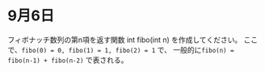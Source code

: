 # 9月6日
フィボナッチ数列の第n項を返す関数 int fibo(int n) を作成してください。
ここで、`fibo(0) = 0, fibo(1) = 1, fibo(2) = 1` で、 
一般的に`fibo(n) = fibo(n-1) + fibo(n-2)` で表される。
